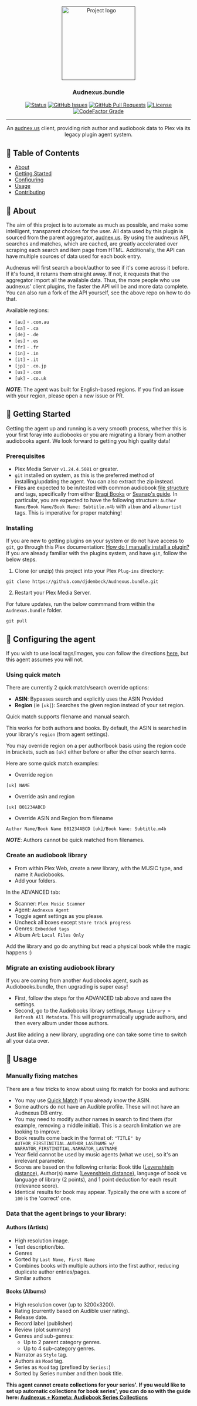 <p align="center">
  <a href="" rel="noopener">
 <img width=200px height=200px src="../assets/logos/logo.png?raw=true" alt="Project logo"></a>
</p>

<h3 align="center">Audnexus.bundle</h3>

<div align="center">

[![Status](https://img.shields.io/badge/status-active-success.svg)]()
[![GitHub Issues](https://img.shields.io/github/issues/djdembeck/Audnexus.bundle.svg)](https://github.com/djdembeck/Audnexus.bundle/issues)
[![GitHub Pull Requests](https://img.shields.io/github/issues-pr/djdembeck/Audnexus.bundle.svg)](https://github.com/djdembeck/Audnexus.bundle/pulls)
[![License](https://img.shields.io/badge/license-GNUGPL-blue.svg)](/LICENSE)
[![CodeFactor Grade](https://img.shields.io/codefactor/grade/github/djdembeck/Audnexus.bundle)](https://www.codefactor.io/repository/github/djdembeck/Audnexus.bundle)

</div>

---

<p align="center"> An <a href="https://github.com/djdembeck/audnexus">audnex.us</a> client, providing rich author and audiobook data to Plex via its legacy plugin agent system.
    <br> 
</p>

## 📝 Table of Contents

- [About](#about)
- [Getting Started](#getting_started)
- [Configuring](#config)
- [Usage](#usage)
- [Contributing](CONTRIBUTING.md)

## 🧐 About <a name = "about"></a>

The aim of this project is to automate as much as possible, and make some intelligent, transparent choices for the user. All data used by this plugin is sourced from the parent aggregator, [audnex.us](https://github.com/djdembeck/audnexus). By using the audnexus API, searches and matches, which are cached, are greatly accelerated over scraping each search and item page from HTML. Additionally, the API can have multiple sources of data used for each book entry.

Audnexus will first search a book/author to see if it's come across it before. If it's found, it returns them straight away. If not, it requests that the aggregator import all the available data. Thus, the more people who use audnexus' client plugins, the faster the API will be and more data complete. You can also run a fork of the API yourself, see the above repo on how to do that.

Available regions:
- `[au]` - `.com.au`
- `[ca]` - `.ca`
- `[de]` - `.de`
- `[es]` - `.es`
- `[fr]` - `.fr`
- `[in]` - `.in`
- `[it]` - `.it`
- `[jp]` - `.co.jp`
- `[us]` - `.com`
- `[uk]` - `.co.uk`

***NOTE***: The agent was built for English-based regions. If you find an issue with your region, please open a new issue or PR.

## 🏁 Getting Started <a name = "getting_started"></a>

Getting the agent up and running is a very smooth process, whether this is your first foray into audiobooks or you are migrating a library from another audiobooks agent. We look forward to getting you high quality data!

### Prerequisites

- Plex Media Server `v1.24.4.5081` or greater.
- `git` installed on system, as this is the preferred method of installing/updating the agent. You can also extract the zip instead.
- Files are expected to be in/tested with common audiobook [file structure](https://support.plex.tv/articles/200265296-adding-music-media-from-folders/) and tags, specifically from either [Bragi Books](https://github.com/djdembeck/bragibooks) or [Seanap's guide](https://github.com/seanap/Plex-Audiobook-Guide). In particular, you are expected to have the following structure: `Author Name/Book Name/Book Name: Subtitle.m4b` with `album` and `albumartist` tags. This is imperative for proper matching!

### Installing

If you are new to getting plugins on your system or do not have access to `git`, go through this Plex documentation: [How do I manually install a plugin?
](https://support.plex.tv/articles/201187656-how-do-i-manually-install-a-plugin/) If you are already familiar with the plugins system, and have `git`, follow the below steps.

1. Clone (or unzip) this project into your Plex `Plug-ins` directory:

```
git clone https://github.com/djdembeck/Audnexus.bundle.git
```

2. Restart your Plex Media Server.

For future updates, run the below commmand from within the `Audnexus.bundle` folder.

```
git pull
```

## 🔧 Configuring the agent <a name = "config"></a>

If you wish to use local tags/images, you can follow the directions [here](https://github.com/seanap/Plex-Audiobook-Guide#configure-metadata-agent-in-plex), but this agent assumes you will not.

### Using quick match

There are currently 2 quick match/search override options:
- **ASIN**: Bypasses search and explicitly uses the ASIN Provided
- **Region** (ie `[uk]`): Searches the given region instead of your set region.

Quick match supports filename and manual search.

This works for both authors and books. By default, the ASIN is searched in your library's `region` (from agent settings).

You may override region on a per author/book basis using the region code in brackets, such as `[uk]` either before or after the other search terms.

Here are some quick match examples:

- Override region
```
[uk] NAME
```
- Override asin and region
```
[uk] B01234ABCD
```
- Override ASIN and Region from filename
```
Author Name/Book Name B01234ABCD [uk]/Book Name: Subtitle.m4b
```

***NOTE***: Authors cannot be quick matched from filenames.

### Create an audiobook library

- From within Plex Web, create a new library, with the MUSIC type, and name it Audiobooks.
- Add your folders.

In the ADVANCED tab:
- Scanner: `Plex Music Scanner`
- Agent: `Audnexus Agent`
- Toggle agent settings as you please.
- Uncheck all boxes except `Store track progress`
- Genres: `Embedded tags`
- Album Art: `Local Files Only`

Add the library and go do anything but read a physical book while the magic happens :)

### Migrate an existing audiobook library

If you are coming from another Audiobooks agent, such as Audiobooks.bundle, then upgrading is super easy!

- First, follow the steps for the ADVANCED tab above and save the settings.
- Second, go to the Audiobooks library settings, `Manage Library > Refresh All Metadata`. This will programmatically upgrade authors, and then every album under those authors.

Just like adding a new library, upgrading one can take some time to switch all your data over.

## 🎈 Usage <a name="usage"></a>

### Manually fixing matches
There are a few tricks to know about using fix match for books and authors:
- You may use [Quick Match](#using-quick-match) if you already know the ASIN.
- Some authors do not have an Audible profile. These will not have an Audnexus DB entry.
- You may need to modify author names in search to find them (for example, removing a middle initial). This is a search limitation we are looking to improve.
- Book results come back in the format of: `"TITLE" by AUTHOR_FIRSTINITIAL.AUTHOR_LASTNAME w/ NARRATOR_FIRSTINITIAL.NARRATOR_LASTNAME`
- Year field cannot be used by music agents (what we use), so it's an irrelevant parameter.
- Scores are based on the following criteria: Book title ([Levenshtein distance](https://en.wikipedia.org/wiki/Levenshtein_distance)), Author(s) name ([Levenshtein distance](https://en.wikipedia.org/wiki/Levenshtein_distance)), language of book vs language of library (2 points), and 1 point deduction for each result (relevance score).
- Identical results for book may appear. Typically the one with a score of `100` is the 'correct' one.

### Data that the agent brings to your library:

#### Authors (Artists)
- High resolution image.
- Text description/bio.
- Genres
- Sorted by `Last Name, First Name`
- Combines books with multiple authors into the first author, reducing duplicate author entries/pages.
- Similar authors

#### Books (Albums)
- High resolution cover (up to 3200x3200).
- Rating (currently based on Audible user rating).
- Release date.
- Record label (publisher)
- Review (plot summary)
- Genres and sub-genres:
  - Up to 2 parent category genres.
  - Up to 4 sub-category genres.
- Narrator as `Style` tag.
- Authors as `Mood` tag.
- Series as `Mood` tag (prefixed by `Series:`)
- Sorted by Series number and then book title.

**This agent cannot create collections for your series'. 
If you would like to set up automatic collections for book series', you can do so with the guide here: [Audnexus + Kometa: Audiobook Series Collections](https://github.com/book-tools/audnexus-kometa-series)**
